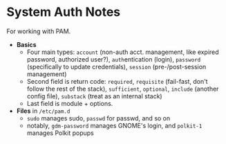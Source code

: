 # System Auth Notes

For working with PAM.

- **Basics**
  - Four main types: `account` (non-auth acct. management, like expired password, authorized user?), `auth`entication (login), `password` (specifically to update credentials), `session` (pre-/post-session management)
  - Second field is return code: `required`, `requisite` (fail-fast, don't follow the rest of the stack), `sufficient`, `optional`, `include` (another config file), `substack` (treat as an internal stack)
  - Last field is module + options.
- **Files** in `/etc/pam.d`
  - `sudo` manages sudo, `passwd` for passwd, and so on
  - notably, `gdm-password` manages GNOME's login, and `polkit-1` manages Polkit popups
